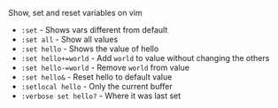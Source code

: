 Show, set and reset variables on vim

- `:set` - Shows vars different from default
- `:set all` - Show all values
- `:set hello` - Shows the value of hello
- `:set hello+=world` - Add `world` to value without changing the others
- `:set hello-=world` - Remove `world` from value
- `:set hello&` - Reset hello to default value
- `:setlocal hello` - Only the current buffer
- `:verbose set hello?` - Where it was last set
